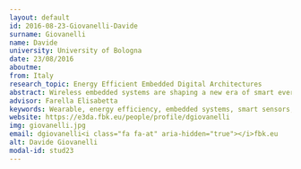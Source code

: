 ```yaml
---
layout: default 
id: 2016-08-23-Giovanelli-Davide
surname: Giovanelli
name: Davide
university: University of Bologna
date: 23/08/2016
aboutme: 
from: Italy
research_topic: Energy Efficient Embedded Digital Architectures
abstract: Wireless embedded systems are shaping a new era of smart everything everywhere. New devices are entering in our daily lives contributing to novel scenarios where their co-existence opens opportunities for users’ quality of life. Still old and novel challenges lies ahead. Wearables for Health and professional sport encounters the trade-off between energy efficiency, form factor at one side and the QoS and the human factors at the other. Moreover, their massive distribution pose challenges on their scalability, co-existence and cooperation. In this research, these challenges will be considered under the energy efficiency umbrella.
advisor: Farella Elisabetta
keywords: Wearable, energy efficiency, embedded systems, smart sensors, sport and rehabilitation, wireless protocols
website: https://e3da.fbk.eu/people/profile/dgiovanelli
img: giovanelli.jpg
email: dgiovanelli<i class="fa fa-at" aria-hidden="true"></i>fbk.eu
alt: Davide Giovanelli
modal-id: stud23
---
```

